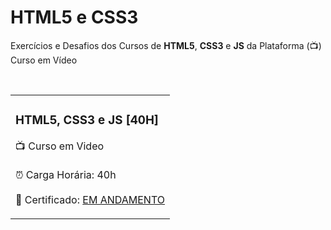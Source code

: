
<h1>HTML5 e CSS3</h1>

<p>Exercícios e Desafios dos Cursos de <strong>HTML5</strong>, <strong>CSS3</strong> e <strong>JS</strong> da Plataforma (📺) Curso em Vídeo</p><br>

<table>
    <tr>
        <td>
        <h3>HTML5, CSS3 e JS [40H]</h3>
        <p>📺 Curso em Video <br><br> ⏰ Carga Horária: 40h<br><br> 📜 Certificado: <a href="https://www.cursoemvideo.com/curso/html5/" target="_blank">EM ANDAMENTO</a></p>
        </td>
    </tr>
